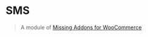 # SMS

> A module of [Missing Addons for WooCommerce](https://github.com/springdevs/wc-essential-addons)
